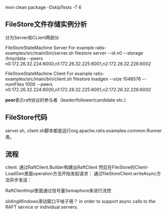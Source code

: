
mvn clean package -DskipTests -T 6

## FileStore文件存储实例分析
分为Server和CLient两部分

FileStoreStateMachine Server
For example ratis-examples/src/main/bin/server.sh filestore server --id n0 --storage /tmp/data --peers n0:172.26.32.224:6000,n1:172.26.32.225:6001,n2:172.26.32.226:6002

FileStoreStateMachine Client
For example ratis-examples/src/main/bin/client.sh filestore loadgen --size 1048576 --numFiles 1000 --peers n0:172.26.32.224:6000,n1:172.26.32.225:6001,n2:172.26.32.226:6002


**peer**表示raft协议的参与者（leader/follower/candidate etc.)
## FileStore代码
server.sh, client.sh脚本都是运行org.apache.ratis.examples.common.Runner类。

## 流程
client:
通过RaftClient.Builder构建出RaftClient
然后在FileStore的Client-LoadGen里面operation方法开始发起请求：
通过fileStoreClient.writeAsync方法异步发送：

RaftClientImpl里面通过信号量Semaphore来进行流控

slidingWindows滑动窗口干啥子用？
 in order to support async calls to the RAFT service or individual servers.
